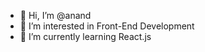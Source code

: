 - 👋 Hi, I’m @anand
- 👀 I’m interested in Front-End Development
- 🌱 I’m currently learning React.js


<!---
anand-98/anand-98 is a ✨ special ✨ repository because its `README.md` (this file) appears on your GitHub profile.
You can click the Preview link to take a look at your changes.
--->
